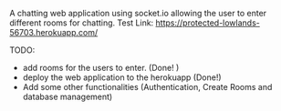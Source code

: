 A chatting web application using socket.io allowing the user to enter different rooms for chatting.
Test Link: https://protected-lowlands-56703.herokuapp.com/

TODO:  
 - add rooms for the users to enter. (Done! )
 - deploy the web application to the herokuapp (Done!)
 - Add some other functionalities (Authentication, Create Rooms and database management)